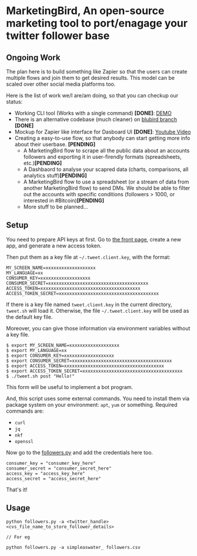 # MarketingBird, An open-source marketing tool to port/enagage your twitter follower base

## Ongoing Work

The plan here is to build something like Zapier so that the users can create multiple flows and join them to get desired results.
This model can be scaled over other social media platforms too.

Here is the list of work we/I are/am doing, so that you can checkup our status:  

- Working CLI tool (Works with a single command) **[DONE]**: [DEMO](https://github.com/balajis/twitter-export/issues/1#issuecomment-643811801)
- There is an alternative codebase (much cleaner) on [blubird branch](https://github.com/vasa-develop/MarketingBird/tree/bluebird) **[DONE]**
- Mockup for Zapier like interface for Dasboard UI **[DONE]**: [Youtube Video](https://youtu.be/16cJlX578gs)
- Creating a easy-to-use flow, so that anybody can start getting more info about their userbase. **[PENDING]**
  - A MarketingBird flow to scrape all the public data about an accounts followers and exporting it in user-firendly formats (spreadsheets, etc.)**[PENDING]**
  - A Dashbaord to analyse your scapred data (charts, comparisons, all analytics stuff)**[PENDING]**
  - A MarketingBird flow to use a spreadsheet (or a stream of data from another MarketingBird flow) to send DMs. We should be able to filter out the accounts with specific conditions (followers > 1000, or interested in #Bitcoin)**[PENDING]**
  - More stuff to be planned...


## Setup

You need to prepare API keys at first.
Go to [the front page](https://apps.twitter.com/), create a new app, and generate a new access token.

Then put them as a key file at `~/.tweet.client.key`, with the format:

```
MY_SCREEN_NAME=xxxxxxxxxxxxxxxxxxx
MY_LANGUAGE=xx
CONSUMER_KEY=xxxxxxxxxxxxxxxxxxx
CONSUMER_SECRET=xxxxxxxxxxxxxxxxxxxxxxxxxxxxxxxxxxxxxx
ACCESS_TOKEN=xxxxxxxxxxxxxxxxxxxxxxxxxxxxxxxxxxxxxx
ACCESS_TOKEN_SECRET=xxxxxxxxxxxxxxxxxxxxxxxxxxxxxxxxxxxxxx
```

If there is a key file named `tweet.client.key` in the current directory, `tweet.sh` will load it.
Otherwise, the file `~/.tweet.client.key` will be used as the default key file.

Moreover, you can give those information via environment variables without a key file.

```
$ export MY_SCREEN_NAME=xxxxxxxxxxxxxxxxxxx
$ export MY_LANGUAGE=xx
$ export CONSUMER_KEY=xxxxxxxxxxxxxxxxxxx
$ export CONSUMER_SECRET=xxxxxxxxxxxxxxxxxxxxxxxxxxxxxxxxxxxxxx
$ export ACCESS_TOKEN=xxxxxxxxxxxxxxxxxxxxxxxxxxxxxxxxxxxxxx
$ export ACCESS_TOKEN_SECRET=xxxxxxxxxxxxxxxxxxxxxxxxxxxxxxxxxxxxxx
$ ./tweet.sh post "Hello!"
```

This form will be useful to implement a bot program.

And, this script uses some external commands.
You need to install them via package system on your environment: `apt`, `yum` or something.
Required commands are:

- `curl`
- `jq`
- `nkf`
- `openssl`

Now go to the [followers.py]() and add the credentials here too.

```
consumer_key = "consumer_key_here"
consumer_secret = "consumer_secret_here"
access_key = "access_key_here"
access_secret = "access_secret_here"
```

That's it!

## Usage

```
python followers.py -a <twitter_handle> <cvs_file_name_to_store_follower_details>

// For eg

python followers.py -a simpleaswater_ followers.csv
```
